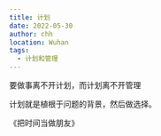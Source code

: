 ```yaml
---
title: 计划
date: 2022-05-30
author: chh
location: Wuhan
tags:
  - 计划和管理
---
```


要做事离不开计划，而计划离不开管理

计划就是植根于问题的背景，然后做选择。

《把时间当做朋友》
